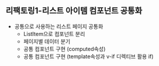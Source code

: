 ## 리팩토링1-리스트 아이템 컴포넌트 공통화
- 공통으로 사용하는 리스트 페이지 공통화
  * ListItem으로 컴포넌트 분리
  * 페이지별 데이터 분기
  * 공통 컴포넌트 구현 (computed속성) 
  * 공통 컴포넌트 구현 (template속성과 v-if 디렉티브 활용 if)
 
